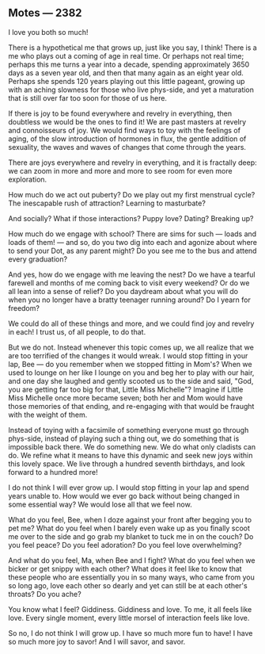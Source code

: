 ## Motes — 2382

I love you both so much!

There is a hypothetical me that grows up, just like you say, I think! There is a me who plays out a coming of age in real time. Or perhaps not real time; perhaps this me turns a year into a decade, spending approximately 3650 days as a seven year old, and then that many again as an eight year old. Perhaps she spends 120 years playing out this little pageant, growing up with an aching slowness for those who live phys-side, and yet a maturation that is still over far too soon for those of us here.

If there is joy to be found everywhere and revelry in everything, then doubtless we would be the ones to find it! We are past masters at revelry and connoisseurs of joy. We would find ways to toy with the feelings of aging, of the slow introduction of hormones in flux, the gentle addition of sexuality, the waves and waves of changes that come through the years.

There are joys everywhere and revelry in everything, and it is fractally deep: we can zoom in more and more and more to see room for even more exploration.

How much do we act out puberty? Do we play out my first menstrual cycle? The inescapable rush of attraction? Learning to masturbate?

And socially? What if those interactions? Puppy love? Dating? Breaking up?

How much do we engage with school? There are sims for such — loads and loads of them! — and so, do you two dig into each and agonize about where to send your Dot, as any parent might? Do you see me to the bus and attend every graduation?

And yes, how do we engage with me leaving the nest? Do we have a tearful farewell and months of me coming back to visit every weekend? Or do we all lean into a sense of relief? Do you daydream about what you will do when you no longer have a bratty teenager running around? Do I yearn for freedom?

We could do all of these things and more, and we could find joy and revelry in each! I trust us, of all people, to do that.

But we do not. Instead whenever this topic comes up, we all realize that we are too terrified of the changes it would wreak. I would stop fitting in your lap, Bee — do you remember when we stopped fitting in Mom's? When we used to lounge on her like I lounge on you and beg her to play with our hair, and one day she laughed and gently scooted us to the side and said, "God, you are getting far too big for that, Little Miss Michelle"? Imagine if Little Miss Michelle once more became seven; both her and Mom would have those memories of that ending, and re-engaging with that would be fraught with the weight of them.

Instead of toying with a facsimile of something everyone must go through phys-side, instead of playing such a thing out, we do something that is impossible back there. We do something new. We do what only cladists can do. We refine what it means to have this dynamic and seek new joys within this lovely space. We live through a hundred seventh birthdays, and look forward to a hundred more!

I do not think I will ever grow up. I would stop fitting in your lap and spend years unable to. How would we ever go back without being changed in some essential way? We would lose all that we feel now.

What do you feel, Bee, when I doze against your front after begging you to pet me? What do you feel when I barely even wake up as you finally scoot me over to the side and go grab my blanket to tuck me in on the couch? Do you feel peace? Do you feel adoration? Do you feel love overwhelming?

And what do you feel, Ma, when Bee and I fight? What do you feel when we bicker or get snippy with each other? What does it feel like to know that these people who are essentially you in so many ways, who came from you so long ago, love each other so dearly and yet can still be at each other's throats? Do you ache?

You know what I feel? Giddiness. Giddiness and love. To me, it all feels like love. Every single moment, every little morsel of interaction feels like love.

So no, I do not think I will grow up. I have so much more fun to have! I have so much more joy to savor! And I will savor, and savor.

